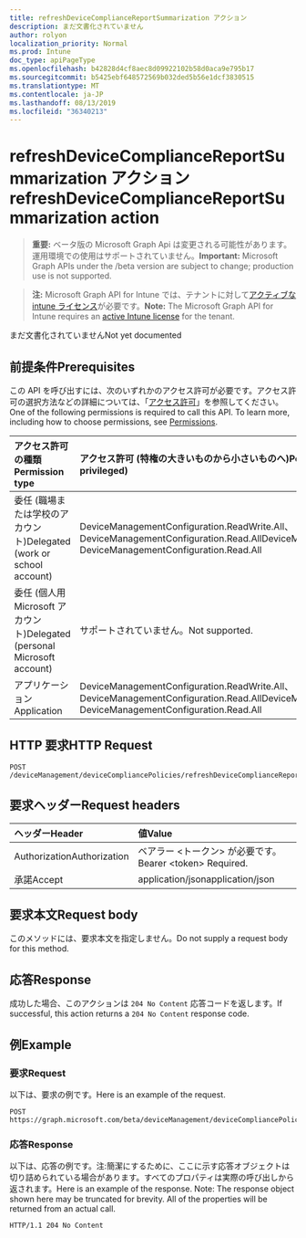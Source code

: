 ```yaml
---
title: refreshDeviceComplianceReportSummarization アクション
description: まだ文書化されていません
author: rolyon
localization_priority: Normal
ms.prod: Intune
doc_type: apiPageType
ms.openlocfilehash: b42828d4cf8aec8d09922102b58d0aca9e795b17
ms.sourcegitcommit: b5425ebf648572569b032ded5b56e1dcf3830515
ms.translationtype: MT
ms.contentlocale: ja-JP
ms.lasthandoff: 08/13/2019
ms.locfileid: "36340213"
---
```

# <a name="refreshdevicecompliancereportsummarization-action"></a><span data-ttu-id="bafe1-103">refreshDeviceComplianceReportSummarization アクション</span><span class="sxs-lookup"><span data-stu-id="bafe1-103">refreshDeviceComplianceReportSummarization action</span></span>

> <span data-ttu-id="bafe1-104">**重要:** ベータ版の Microsoft Graph Api は変更される可能性があります。運用環境での使用はサポートされていません。</span><span class="sxs-lookup"><span data-stu-id="bafe1-104">**Important:** Microsoft Graph APIs under the /beta version are subject to change; production use is not supported.</span></span>

> <span data-ttu-id="bafe1-105">**注:** Microsoft Graph API for Intune では、テナントに対して[アクティブな intune ライセンス](https://go.microsoft.com/fwlink/?linkid=839381)が必要です。</span><span class="sxs-lookup"><span data-stu-id="bafe1-105">**Note:** The Microsoft Graph API for Intune requires an [active Intune license](https://go.microsoft.com/fwlink/?linkid=839381) for the tenant.</span></span>

<span data-ttu-id="bafe1-106">まだ文書化されていません</span><span class="sxs-lookup"><span data-stu-id="bafe1-106">Not yet documented</span></span>

## <a name="prerequisites"></a><span data-ttu-id="bafe1-107">前提条件</span><span class="sxs-lookup"><span data-stu-id="bafe1-107">Prerequisites</span></span>
<span data-ttu-id="bafe1-p101">この API を呼び出すには、次のいずれかのアクセス許可が必要です。アクセス許可の選択方法などの詳細については、「[アクセス許可](/graph/permissions-reference)」を参照してください。</span><span class="sxs-lookup"><span data-stu-id="bafe1-p101">One of the following permissions is required to call this API. To learn more, including how to choose permissions, see [Permissions](/graph/permissions-reference).</span></span>

|<span data-ttu-id="bafe1-110">アクセス許可の種類</span><span class="sxs-lookup"><span data-stu-id="bafe1-110">Permission type</span></span>|<span data-ttu-id="bafe1-111">アクセス許可 (特権の大きいものから小さいものへ)</span><span class="sxs-lookup"><span data-stu-id="bafe1-111">Permissions (from most to least privileged)</span></span>|
|:---|:---|
|<span data-ttu-id="bafe1-112">委任 (職場または学校のアカウント)</span><span class="sxs-lookup"><span data-stu-id="bafe1-112">Delegated (work or school account)</span></span>|<span data-ttu-id="bafe1-113">DeviceManagementConfiguration.ReadWrite.All、DeviceManagementConfiguration.Read.All</span><span class="sxs-lookup"><span data-stu-id="bafe1-113">DeviceManagementConfiguration.ReadWrite.All, DeviceManagementConfiguration.Read.All</span></span>|
|<span data-ttu-id="bafe1-114">委任 (個人用 Microsoft アカウント)</span><span class="sxs-lookup"><span data-stu-id="bafe1-114">Delegated (personal Microsoft account)</span></span>|<span data-ttu-id="bafe1-115">サポートされていません。</span><span class="sxs-lookup"><span data-stu-id="bafe1-115">Not supported.</span></span>|
|<span data-ttu-id="bafe1-116">アプリケーション</span><span class="sxs-lookup"><span data-stu-id="bafe1-116">Application</span></span>|<span data-ttu-id="bafe1-117">DeviceManagementConfiguration.ReadWrite.All、DeviceManagementConfiguration.Read.All</span><span class="sxs-lookup"><span data-stu-id="bafe1-117">DeviceManagementConfiguration.ReadWrite.All, DeviceManagementConfiguration.Read.All</span></span>|

## <a name="http-request"></a><span data-ttu-id="bafe1-118">HTTP 要求</span><span class="sxs-lookup"><span data-stu-id="bafe1-118">HTTP Request</span></span>
<!-- {
  "blockType": "ignored"
}
-->
``` http
POST /deviceManagement/deviceCompliancePolicies/refreshDeviceComplianceReportSummarization
```

## <a name="request-headers"></a><span data-ttu-id="bafe1-119">要求ヘッダー</span><span class="sxs-lookup"><span data-stu-id="bafe1-119">Request headers</span></span>
|<span data-ttu-id="bafe1-120">ヘッダー</span><span class="sxs-lookup"><span data-stu-id="bafe1-120">Header</span></span>|<span data-ttu-id="bafe1-121">値</span><span class="sxs-lookup"><span data-stu-id="bafe1-121">Value</span></span>|
|:---|:---|
|<span data-ttu-id="bafe1-122">Authorization</span><span class="sxs-lookup"><span data-stu-id="bafe1-122">Authorization</span></span>|<span data-ttu-id="bafe1-123">ベアラー &lt;トークン&gt; が必要です。</span><span class="sxs-lookup"><span data-stu-id="bafe1-123">Bearer &lt;token&gt; Required.</span></span>|
|<span data-ttu-id="bafe1-124">承諾</span><span class="sxs-lookup"><span data-stu-id="bafe1-124">Accept</span></span>|<span data-ttu-id="bafe1-125">application/json</span><span class="sxs-lookup"><span data-stu-id="bafe1-125">application/json</span></span>|

## <a name="request-body"></a><span data-ttu-id="bafe1-126">要求本文</span><span class="sxs-lookup"><span data-stu-id="bafe1-126">Request body</span></span>
<span data-ttu-id="bafe1-127">このメソッドには、要求本文を指定しません。</span><span class="sxs-lookup"><span data-stu-id="bafe1-127">Do not supply a request body for this method.</span></span>

## <a name="response"></a><span data-ttu-id="bafe1-128">応答</span><span class="sxs-lookup"><span data-stu-id="bafe1-128">Response</span></span>
<span data-ttu-id="bafe1-129">成功した場合、このアクションは `204 No Content` 応答コードを返します。</span><span class="sxs-lookup"><span data-stu-id="bafe1-129">If successful, this action returns a `204 No Content` response code.</span></span>

## <a name="example"></a><span data-ttu-id="bafe1-130">例</span><span class="sxs-lookup"><span data-stu-id="bafe1-130">Example</span></span>

### <a name="request"></a><span data-ttu-id="bafe1-131">要求</span><span class="sxs-lookup"><span data-stu-id="bafe1-131">Request</span></span>
<span data-ttu-id="bafe1-132">以下は、要求の例です。</span><span class="sxs-lookup"><span data-stu-id="bafe1-132">Here is an example of the request.</span></span>
``` http
POST https://graph.microsoft.com/beta/deviceManagement/deviceCompliancePolicies/refreshDeviceComplianceReportSummarization
```

### <a name="response"></a><span data-ttu-id="bafe1-133">応答</span><span class="sxs-lookup"><span data-stu-id="bafe1-133">Response</span></span>
<span data-ttu-id="bafe1-p102">以下は、応答の例です。注:簡潔にするために、ここに示す応答オブジェクトは切り詰められている場合があります。すべてのプロパティは実際の呼び出しから返されます。</span><span class="sxs-lookup"><span data-stu-id="bafe1-p102">Here is an example of the response. Note: The response object shown here may be truncated for brevity. All of the properties will be returned from an actual call.</span></span>
``` http
HTTP/1.1 204 No Content
```






